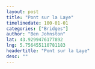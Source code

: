 ```yaml
---
layout: post
title: "Pont sur la Laye"
timelinedate: 100-01-01
categories: ["Bridges"]
author: "Ben Johnston"
lat: 43.9299476177892
lng: 5.756455110781183
headertitle: "Pont sur la Laye"
desc: ""
---
```


